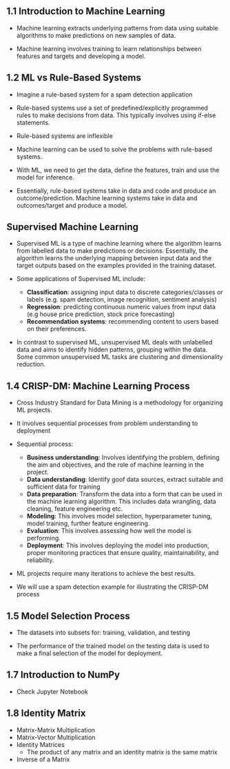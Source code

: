## 1.1 Introduction to Machine Learning

- Machine learning extracts underlying patterns from data using suitable algorithms to make predictions on new samples of data.

- Machine learning involves training to learn relationships between features and targets and developing a model.

## 1.2 ML vs Rule-Based Systems

- Imagine a rule-based system for a spam detection application

- Rule-based systems use a set of predefined/explicitly programmed rules to make decisions from data. This typically involves using if-else statements.

- Rule-based systems are inflexible

- Machine learning can be used to solve the problems with rule-based systems.

- With ML, we need to get the data, define the features, train and use the model for inference.

- Essentially, rule-based systems take in data and code and produce an outcome/prediction. Machine learning systems take in data and outcomes/target and produce a model.

## Supervised Machine Learning

- Supervised ML is a type of machine learning where the algorithm learns from labelled data to make predictions or decisions. Essentially, the algorithm learns the underlying mapping between input data and the target outputs based on the examples provided in the training dataset.

- Some applications of Supervised ML include:

  - **Classification**: assigning input data to discrete categories/classes or labels (e.g. spam detection, image recognition, sentiment analysis)
  - **Regression**: predicting continuous numeric values from input data (e.g house price prediction, stock price forecasting)
  - **Recommendation systems**: recommending content to users based on their preferences.

- In contrast to supervised ML, unsupervised ML deals with unlabelled data and aims to identify hidden patterns, grouping within the data. Some common unsupervised ML tasks are clustering and dimensionality reduction.

## 1.4 CRISP-DM: Machine Learning Process

- Cross Industry Standard for Data Mining is a methodology for organizing ML projects.

- It involves sequential processes from problem understanding to deployment

- Sequential process:

  - **Business understanding**: Involves identifying the problem, defining the aim and objectives, and the role of machine learning in the project.
  - **Data understanding**: Identify goof data sources, extract suitable and sufficient data for training
  - **Data preparation**: Transform the data into a form that can be used in the machine learning algorithm. This includes data wrangling, data cleaning, feature engineering etc.
  - **Modeling**: This involves model selection, hyperparameter tuning, model training, further feature engineering.
  - **Evaluation**: This involves assessing how well the model is performing.
  - **Deployment**: This involves deploying the model into production, proper monitoring practices that ensure quality, maintainability, and reliability.

- ML projects require many iterations to achieve the best results.

- We will use a spam detection example for illustrating the CRISP-DM process

## 1.5 Model Selection Process

- The datasets into subsets for: training, validation, and testing

- The performance of the trained model on the testing data is used to make a final selection of the model for deployment.

## 1.7 Introduction to NumPy

- Check Jupyter Notebook

## 1.8 Identity Matrix

- Matrix-Matrix Multiplication
- Matrix-Vector Multiplication
- Identity Matrices
  - The product of any matrix and an identity matrix is the same matrix
- Inverse of a Matrix
